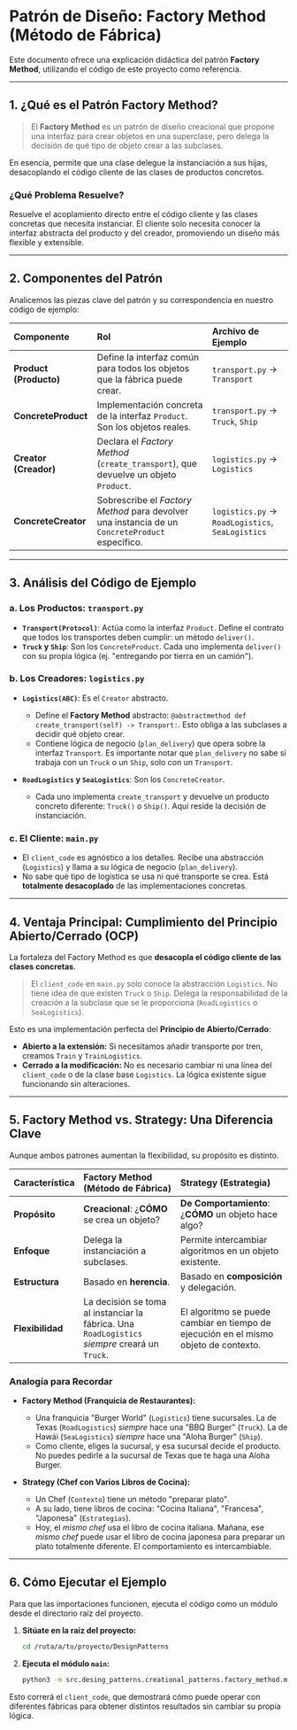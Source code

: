 # Patrón de Diseño: Factory Method (Método de Fábrica)

Este documento ofrece una explicación didáctica del patrón **Factory Method**, utilizando el código de este proyecto como referencia.

---

## 1. ¿Qué es el Patrón Factory Method?

> El **Factory Method** es un patrón de diseño creacional que propone una interfaz para crear objetos en una superclase, pero delega la decisión de qué tipo de objeto crear a las subclases.

En esencia, permite que una clase delegue la instanciación a sus hijas, desacoplando el código cliente de las clases de productos concretos.

### ¿Qué Problema Resuelve?

Resuelve el acoplamiento directo entre el código cliente y las clases concretas que necesita instanciar. El cliente solo necesita conocer la interfaz abstracta del producto y del creador, promoviendo un diseño más flexible y extensible.

---

## 2. Componentes del Patrón

Analicemos las piezas clave del patrón y su correspondencia en nuestro código de ejemplo:

| Componente | Rol | Archivo de Ejemplo |
| :--- | :--- | :--- |
| **Product (Producto)** | Define la interfaz común para todos los objetos que la fábrica puede crear. | `transport.py` -> `Transport` |
| **ConcreteProduct** | Implementación concreta de la interfaz `Product`. Son los objetos reales. | `transport.py` -> `Truck`, `Ship` |
| **Creator (Creador)** | Declara el *Factory Method* (`create_transport`), que devuelve un objeto `Product`. | `logistics.py` -> `Logistics` |
| **ConcreteCreator** | Sobrescribe el *Factory Method* para devolver una instancia de un `ConcreteProduct` específico. | `logistics.py` -> `RoadLogistics`, `SeaLogistics` |

---

## 3. Análisis del Código de Ejemplo

### a. Los Productos: `transport.py`

- **`Transport(Protocol)`**: Actúa como la interfaz `Product`. Define el contrato que todos los transportes deben cumplir: un método `deliver()`.
- **`Truck` y `Ship`**: Son los `ConcreteProduct`. Cada uno implementa `deliver()` con su propia lógica (ej. "entregando por tierra en un camión").

### b. Los Creadores: `logistics.py`

- **`Logistics(ABC)`**: Es el `Creator` abstracto.
    - Define el **Factory Method** abstracto: `@abstractmethod def create_transport(self) -> Transport:`. Esto obliga a las subclases a decidir qué objeto crear.
    - Contiene lógica de negocio (`plan_delivery`) que opera sobre la interfaz `Transport`. Es importante notar que `plan_delivery` no sabe si trabaja con un `Truck` o un `Ship`, solo con un `Transport`.

- **`RoadLogistics` y `SeaLogistics`**: Son los `ConcreteCreator`.
    - Cada uno implementa `create_transport` y devuelve un producto concreto diferente: `Truck()` o `Ship()`. Aquí reside la decisión de instanciación.

### c. El Cliente: `main.py`

- El `client_code` es agnóstico a los detalles. Recibe una abstracción (`Logistics`) y llama a su lógica de negocio (`plan_delivery`).
- No sabe qué tipo de logística se usa ni qué transporte se crea. Está **totalmente desacoplado** de las implementaciones concretas.

---

## 4. Ventaja Principal: Cumplimiento del Principio Abierto/Cerrado (OCP)

La fortaleza del Factory Method es que **desacopla el código cliente de las clases concretas**.

> El `client_code` en `main.py` solo conoce la abstracción `Logistics`. No tiene idea de que existen `Truck` o `Ship`. Delega la responsabilidad de la creación a la subclase que se le proporciona (`RoadLogistics` o `SeaLogistics`).

Esto es una implementación perfecta del **Principio de Abierto/Cerrado**:
- **Abierto a la extensión:** Si necesitamos añadir transporte por tren, creamos `Train` y `TrainLogistics`.
- **Cerrado a la modificación:** No es necesario cambiar ni una línea del `client_code` o de la clase base `Logistics`. La lógica existente sigue funcionando sin alteraciones.

---

## 5. Factory Method vs. Strategy: Una Diferencia Clave

Aunque ambos patrones aumentan la flexibilidad, su propósito es distinto.

| Característica | Factory Method (Método de Fábrica) | Strategy (Estrategia) |
| :--- | :--- | :--- |
| **Propósito** | **Creacional**: ¿**CÓMO** se crea un objeto? | **De Comportamiento**: ¿**CÓMO** un objeto hace algo? |
| **Enfoque** | Delega la instanciación a subclases. | Permite intercambiar algoritmos en un objeto existente. |
| **Estructura** | Basado en **herencia**. | Basado en **composición** y delegación. |
| **Flexibilidad** | La decisión se toma al instanciar la fábrica. Una `RoadLogistics` *siempre* creará un `Truck`. | El algoritmo se puede cambiar en tiempo de ejecución en el mismo objeto de contexto. |

### Analogía para Recordar

- **Factory Method (Franquicia de Restaurantes):**
  - Una franquicia "Burger World" (`Logistics`) tiene sucursales. La de Texas (`RoadLogistics`) *siempre* hace una "BBQ Burger" (`Truck`). La de Hawái (`SeaLogistics`) *siempre* hace una "Aloha Burger" (`Ship`).
  - Como cliente, eliges la sucursal, y esa sucursal decide el producto. No puedes pedirle a la sucursal de Texas que te haga una Aloha Burger.

- **Strategy (Chef con Varios Libros de Cocina):**
  - Un Chef (`Contexto`) tiene un método "preparar plato".
  - A su lado, tiene libros de cocina: "Cocina Italiana", "Francesa", "Japonesa" (`Estrategias`).
  - Hoy, el *mismo chef* usa el libro de cocina italiana. Mañana, ese *mismo chef* puede usar el libro de cocina japonesa para preparar un plato totalmente diferente. El comportamiento es intercambiable.

---

## 6. Cómo Ejecutar el Ejemplo

Para que las importaciones funcionen, ejecuta el código como un módulo desde el directorio raíz del proyecto.

1.  **Sitúate en la raíz del proyecto:**
    ```bash
    cd /ruta/a/tu/proyecto/DesignPatterns
    ```

2.  **Ejecuta el módulo `main`:**
    ```bash
    python3 -m src.desing_patterns.creational_patterns.factory_method.main
    ```

Esto correrá el `client_code`, que demostrará cómo puede operar con diferentes fábricas para obtener distintos resultados sin cambiar su propia lógica.
